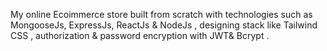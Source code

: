 My online Ecoimmerce store built from scratch with technologies such as MongooseJs, ExpressJs, ReactJs & NodeJs , designing stack like Tailwind CSS , authorization & password encryption with JWT& Bcrypt .
